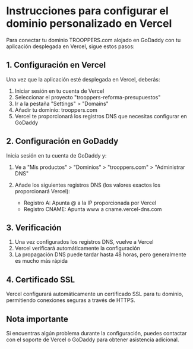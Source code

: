 # Instrucciones para configurar el dominio personalizado en Vercel

Para conectar tu dominio TROOPPERS.com alojado en GoDaddy con tu aplicación desplegada en Vercel, sigue estos pasos:

## 1. Configuración en Vercel

Una vez que la aplicación esté desplegada en Vercel, deberás:

1. Iniciar sesión en tu cuenta de Vercel
2. Seleccionar el proyecto "trooppers-reforma-presupuestos"
3. Ir a la pestaña "Settings" > "Domains"
4. Añadir tu dominio: trooppers.com
5. Vercel te proporcionará los registros DNS que necesitas configurar en GoDaddy

## 2. Configuración en GoDaddy

Inicia sesión en tu cuenta de GoDaddy y:

1. Ve a "Mis productos" > "Dominios" > "trooppers.com" > "Administrar DNS"
2. Añade los siguientes registros DNS (los valores exactos los proporcionará Vercel):

   - Registro A: Apunta @ a la IP proporcionada por Vercel
   - Registro CNAME: Apunta www a cname.vercel-dns.com

## 3. Verificación

1. Una vez configurados los registros DNS, vuelve a Vercel
2. Vercel verificará automáticamente la configuración
3. La propagación DNS puede tardar hasta 48 horas, pero generalmente es mucho más rápida

## 4. Certificado SSL

Vercel configurará automáticamente un certificado SSL para tu dominio, permitiendo conexiones seguras a través de HTTPS.

## Nota importante

Si encuentras algún problema durante la configuración, puedes contactar con el soporte de Vercel o GoDaddy para obtener asistencia adicional.
